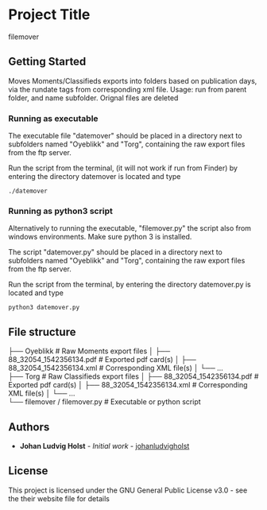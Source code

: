 # Project Title

filemover

## Getting Started

Moves Moments/Classifieds exports into folders based on publication days, via the rundate tags from corresponding xml file.
Usage: run from parent folder, and name subfolder. Orignal files are deleted


### Running as executable

The executable file "datemover" should be placed in a directory next to subfolders named "Oyeblikk" and "Torg", containing the raw export files from the ftp server.

Run the script from the terminal, (it will not work if run from Finder) by entering the directory datemover is located and type
```
./datemover
```

### Running as python3 script

Alternatively to running the executable, "filemover.py" the script also from windows environments. Make sure python 3 is installed.

The script "datemover.py" should be placed in a directory next to subfolders named "Oyeblikk" and "Torg", containing the raw export files from the ftp server.

Run the script from the terminal, by entering the directory datemover.py is located and type
```
python3 datemover.py
```


## File structure

├── Oyeblikk                    # Raw Moments export files
│   ├── 88_32054_1542356134.pdf            # Exported pdf card(s)
│   ├── 88_32054_1542356134.xml            # Corresponding XML file(s)
│   └── ...                                
├── Torg                        # Raw Classifieds export files
│   ├── 88_32054_1542356134.pdf            # Exported pdf card(s)
│   ├── 88_32054_1542356134.xml            # Corresponding XML file(s)
│   └── ...                                
└── filemover / filemover.py    # Executable or python script


## Authors

* **Johan Ludvig Holst** - *Initial work* - [johanludvigholst](https://github.com/johanludvigholst)



## License

This project is licensed under the GNU General Public License v3.0 - see the their website file for details
